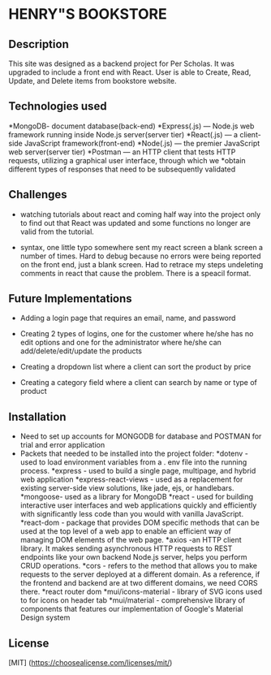 # HENRY"S BOOKSTORE


## Description

This site was designed as a
backend project for Per Scholas.
It was upgraded to include a front end with React.
User is able to Create, Read, Update, and Delete items from bookstore website.

## Technologies used

*MongoDB- document database(back-end)
*Express(.js) — Node.js web framework running inside Node.js server(server tier)
*React(.js) — a client-side JavaScript framework(front-end)
*Node(.js) — the premier JavaScript web server(server tier)
*Postman — an HTTP client that tests HTTP requests, utilizing a graphical user interface, through which we *obtain different types of responses that need to be subsequently validated


## Challenges

* watching tutorials about react and coming half way into the project only to find out that React was updated and some functions no longer are valid from the tutorial.

* syntax, one little typo somewhere sent my react screen a blank screen a number of times. Hard to debug because no errors were being reported on the front end, just a blank screen. Had to retrace my steps undeleting comments in react that cause the problem. There is a speacil format. 


## Future Implementations

* Adding a login page that requires an email, name, and password

* Creating 2 types of logins, one for the customer where he/she has no edit options and one for the administrator where he/she can add/delete/edit/update the products

* Creating a dropdown list where a client can sort the product by price

* Creating a category field where a client can search by name or type of product


## Installation
* Need to set up accounts for MONGODB for database and POSTMAN for trial and error application
* Packets that needed to be installed into the project folder:
     *dotenv -used to load environment variables from a . env file into the running process.
     *express - used to build a single page, multipage, and hybrid web application
     *express-react-views - used as a replacement for existing server-side view solutions, like jade, ejs, or handlebars.
     *mongoose- used as a library for MongoDB
     *react - used for building interactive user interfaces and web applications quickly and efficiently with significantly less code than you would with vanilla JavaScript.
     *react-dom - package that provides DOM specific methods that can be used at the top level of a web app to enable an efficient way of managing DOM elements of the web page.
     *axios -an HTTP client library. It makes sending asynchronous HTTP requests to REST endpoints like your own backend Node.js server, helps you perform CRUD operations. 
     *cors -  refers to the method that allows you to make requests to the server deployed at a different domain. As a reference, if the frontend and backend are at two different domains, we need CORS there.
     *react router dom
     *mui/icons-material - library of SVG icons used to for icons on header tab
     *mui/material - comprehensive library of components that features our implementation of Google's Material Design system


## License

[MIT]
(https://choosealicense.com/licenses/mit/)